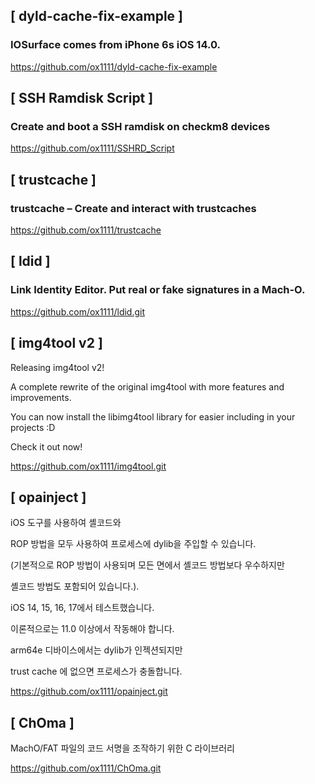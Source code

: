 

## [ dyld-cache-fix-example ]
### IOSurface comes from iPhone 6s iOS 14.0.

https://github.com/ox1111/dyld-cache-fix-example

## [ SSH Ramdisk Script ]
### Create and boot a SSH ramdisk on checkm8 devices

https://github.com/ox1111/SSHRD_Script


## [ trustcache ]
###      trustcache – Create and interact with trustcaches
https://github.com/ox1111/trustcache

## [ ldid ]
###   Link Identity Editor. Put real or fake signatures in a Mach-O.

https://github.com/ox1111/ldid.git

## [ img4tool v2 ]

Releasing img4tool v2!

A complete rewrite of the original img4tool with more features and improvements.

You can now install the libimg4tool library for easier including in your projects :D

Check it out now!

https://github.com/ox1111/img4tool.git


## [ opainject ]
iOS 도구를 사용하여 셸코드와 

ROP 방법을 모두 사용하여 프로세스에 dylib을 주입할 수 있습니다. 

(기본적으로 ROP 방법이 사용되며 모든 면에서 셸코드 방법보다 우수하지만 

셸코드 방법도 포함되어 있습니다.).

iOS 14, 15, 16, 17에서 테스트했습니다. 

이론적으로는 11.0 이상에서 작동해야 합니다. 

arm64e 디바이스에서는 dylib가 인젝션되지만 

trust cache 에 없으면 프로세스가 충돌합니다.


https://github.com/ox1111/opainject.git

## [ ChOma ]

MachO/FAT 파일의 코드 서명을 조작하기 위한 C 라이브러리

https://github.com/ox1111/ChOma.git



